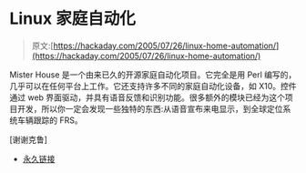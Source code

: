 # Linux 家庭自动化

> 原文:[https://hackaday.com/2005/07/26/linux-home-automation/](https://hackaday.com/2005/07/26/linux-home-automation/)

Mister House 是一个由来已久的开源家庭自动化项目。它完全是用 Perl 编写的，几乎可以在任何平台上工作。它还支持许多不同的家庭自动化设备，如 X10。控件通过 web 界面驱动，并具有语音反馈和识别功能。很多额外的模块已经为这个项目开发，所以你一定会发现一些独特的东西:从语音宣布来电显示，到全球定位系统车辆跟踪的 FRS。

[谢谢克鲁]

*   [永久链接](http://www.misterhouse.com)
